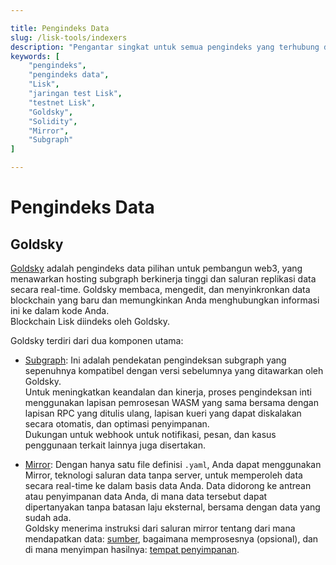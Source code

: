 ```yaml
---

title: Pengindeks Data  
slug: /lisk-tools/indexers  
description: "Pengantar singkat untuk semua pengindeks yang terhubung dengan Lisk L2."  
keywords: [  
    "pengindeks",  
    "pengindeks data",  
    "Lisk",  
    "jaringan test Lisk",  
    "testnet Lisk",  
    "Goldsky",  
    "Solidity",  
    "Mirror",  
    "Subgraph"  
]  

---
```


# Pengindeks Data

## Goldsky

[Goldsky](https://goldsky.com/) adalah pengindeks data pilihan untuk pembangun web3, yang menawarkan hosting subgraph berkinerja tinggi dan saluran replikasi data secara real-time.
Goldsky membaca, mengedit, dan menyinkronkan data blockchain yang baru dan memungkinkan Anda menghubungkan informasi ini ke dalam kode Anda.  
Blockchain Lisk diindeks oleh Goldsky.

Goldsky terdiri dari dua komponen utama:

- [Subgraph](https://docs.goldsky.com/introduction#subgraphs): Ini adalah pendekatan pengindeksan subgraph yang sepenuhnya kompatibel dengan versi sebelumnya yang ditawarkan oleh Goldsky.  
Untuk meningkatkan keandalan dan kinerja, proses pengindeksan inti menggunakan lapisan pemrosesan WASM yang sama bersama dengan lapisan RPC yang ditulis ulang, lapisan kueri yang dapat diskalakan secara otomatis, dan optimasi penyimpanan.  
Dukungan untuk webhook untuk notifikasi, pesan, dan kasus penggunaan terkait lainnya juga disertakan.

- [Mirror](https://docs.goldsky.com/introduction#mirror): Dengan hanya satu file definisi `.yaml`, Anda dapat menggunakan Mirror, teknologi saluran data tanpa server, untuk memperoleh data secara real-time ke dalam basis data Anda.
Data didorong ke antrean atau penyimpanan data Anda, di mana data tersebut dapat dipertanyakan tanpa batasan laju eksternal, bersama dengan data yang sudah ada.  
Goldsky menerima instruksi dari saluran mirror tentang dari mana mendapatkan data: [sumber](https://docs.goldsky.com/mirror/sources/supported-sources), bagaimana memprosesnya (opsional), dan di mana menyimpan hasilnya: [tempat penyimpanan](https://docs.goldsky.com/mirror/sinks/supported-sinks).
